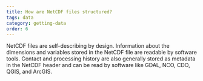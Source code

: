 ```yaml
---
title: How are NetCDF files structured?
tags: data
category: getting-data
order: 6
---
```


NetCDF files are self-describing by design. Information about the dimensions and variables stored in the NetCDF file are readable by software tools. Contact and processing history are also generally stored as metadata in the NetCDF header and can be read by software like GDAL, NCO, CDO, QGIS, and ArcGIS.
